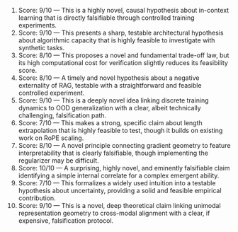 1) Score: 9/10 — This is a highly novel, causal hypothesis about in-context learning that is directly falsifiable through controlled training experiments.
2) Score: 9/10 — This presents a sharp, testable architectural hypothesis about algorithmic capacity that is highly feasible to investigate with synthetic tasks.
3) Score: 8/10 — This proposes a novel and fundamental trade-off law, but its high computational cost for verification slightly reduces its feasibility score.
4) Score: 8/10 — A timely and novel hypothesis about a negative externality of RAG, testable with a straightforward and feasible controlled experiment.
5) Score: 9/10 — This is a deeply novel idea linking discrete training dynamics to OOD generalization with a clear, albeit technically challenging, falsification path.
6) Score: 7/10 — This makes a strong, specific claim about length extrapolation that is highly feasible to test, though it builds on existing work on RoPE scaling.
7) Score: 8/10 — A novel principle connecting gradient geometry to feature interpretability that is clearly falsifiable, though implementing the regularizer may be difficult.
8) Score: 10/10 — A surprising, highly novel, and eminently falsifiable claim identifying a simple internal correlate for a complex emergent ability.
9) Score: 7/10 — This formalizes a widely used intuition into a testable hypothesis about uncertainty, providing a solid and feasible empirical contribution.
10) Score: 9/10 — This is a novel, deep theoretical claim linking unimodal representation geometry to cross-modal alignment with a clear, if expensive, falsification protocol.
